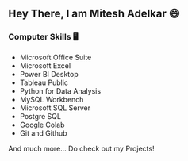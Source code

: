 ## Hey There, I am Mitesh Adelkar 😄

### Computer Skills 🖥
- Microsoft Office Suite
- Microsoft Excel
- Power BI Desktop
- Tableau Public
- Python for Data Analysis
- MySQL Workbench
- Microsoft SQL Server
- Postgre SQL
- Google Colab
- Git and Github

And much more...
Do check out my Projects!
